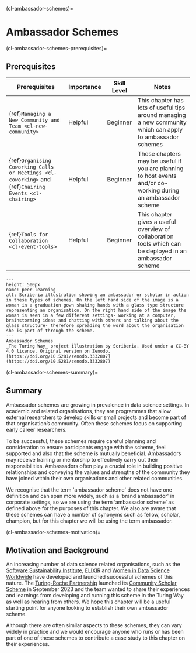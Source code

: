 (cl-ambassador-schemes)=
# Ambassador Schemes

(cl-ambassador-schemes-prerequisites)=
## Prerequisites

| Prerequisites | Importance | Skill Level | Notes | 
| -------- | -------- | -------- |-------- |
| {ref}`Managing a New Community and Team <cl-new-community>`  | Helpful    | Beginner     | This chapter has lots of useful tips around managing a new community which can apply to ambassador schemes 
| {ref}`Organising Coworking Calls or Meetings <cl-coworking>` and {ref}`Chairing Events <cl-chairing>`  | Helpful    | Beginner     | These chapters may be useful if you are planning to host events and/or co-working during an ambassador scheme
| {ref}`Tools for Collaboration <cl-event-tools>`  | Helpful    | Beginner     | This chapter gives a useful overview of collaboration tools which can be deployed in an ambassador scheme

```{figure} ../../figures/peer-learning.*
---
height: 500px
name: peer-learning
alt: Scriberia illustration showing an ambassador or scholar in action in these types of schemes. On the left hand side of the image is a woman in a graduation gown shaking hands with a glass type structure representing an organisation. On the right hand side of the image the woman is seen in a few different settings- working at a computer, brainstorming ideas and chatting with others and talking about the glass structure- therefore spreading the word about the organisation she is part of through the scheme.
---
Ambassador Schemes
_The Turing Way_ project illustration by Scriberia. Used under a CC-BY 4.0 licence. Original version on Zenodo. [https://doi.org/10.5281/zenodo.3332807](https://doi.org/10.5281/zenodo.3332807) 
```

(cl-ambassador-schemes-summary)=
## Summary

Ambassador schemes are growing in prevalence in data science settings. 
In academic and related organisations, they are programmes that allow external researchers to develop skills or small projects and become part of that organisation’s community. 
Often these schemes focus on supporting early career researchers. 

To be successful, these schemes require careful planning and consideration to ensure participants engage with the scheme, feel supported and also that the scheme is mutually beneficial. 
Ambassadors may receive training or mentorship to effectively carry out their responsibilities. 
Ambassadors often play a crucial role in building positive relationships and conveying the values and strengths of the community they have joined within their own organisations and other related communities.

We recognise that the term 'ambassador scheme' does not have one definition and can span more widely, such as a 'brand ambassador' in corporate settings, so we are using the term ‘ambassador scheme’ as defined above for the purposes of this chapter. 
We also are aware that these schemes can have a number of synonyms such as fellow, scholar, champion, but for this chapter we will be using the term ambassador. 

(cl-ambassador-schemes-motivation)=
## Motivation and Background 

An increasing number of data science related organisations, such as the [Software Sustainability Institute](https://www.software.ac.uk/programmes/fellowship-programme), [ELIXIR](https://elixiruknode.org/activities/fellowship/) and [Women in Data Science Worldwide](https://www.widsworldwide.org/join-us/ambassador-program/) have developed and launched successful schemes of this nature. 
The [Turing-Roche Partnership](https://www.turing.ac.uk/research/research-projects/alan-turing-institute-roche-strategic-partnership) launched its [Community Scholar Scheme](https://www.turing.ac.uk/research/research-projects/alan-turing-institute-roche-strategic-partnership/community-scholars) in September 2023 and the team wanted to share their experiences and learnings from developing and running this scheme in the Turing Way as well as hearing from others. 
We hope this chapter will be a useful starting point for anyone looking to establish their own ambassador scheme. 

Although there are often similar aspects to these schemes, they can vary widely in practice and we would encourage anyone who runs or has been part of one of these schemes to contribute a case study to this chapter on their experiences.
